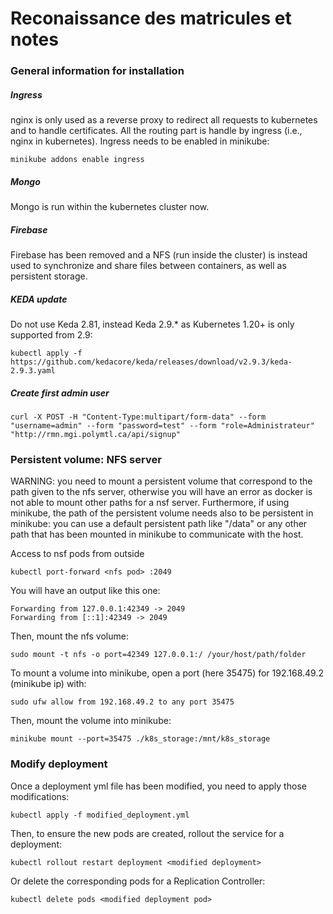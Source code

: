 # Reconaissance des matricules et notes

### General information for installation

##### Ingress
nginx is only used as a reverse proxy to redirect all requests to kubernetes and to handle certificates.
All the routing part is handle by ingress (i.e., nginx in kubernetes). Ingress needs to be enabled in minikube:
```
minikube addons enable ingress
```

##### Mongo
Mongo is run within the kubernetes cluster now.

##### Firebase
Firebase has been removed and a NFS (run inside the cluster) is instead used to synchronize and share files between containers, as well as persistent storage.

##### KEDA update
Do not use Keda 2.81, instead Keda 2.9.* as Kubernetes 1.20+ is only supported from 2.9:
```
kubectl apply -f https://github.com/kedacore/keda/releases/download/v2.9.3/keda-2.9.3.yaml
```

##### Create first admin user
```
curl -X POST -H "Content-Type:multipart/form-data" --form "username=admin" --form "password=test" --form "role=Administrateur" "http://rmn.mgi.polymtl.ca/api/signup"
```

### Persistent volume: NFS server
WARNING: you need to mount a persistent volume that correspond to the path given to the nfs server, otherwise you will have an error as docker is not able to mount other paths for a nsf server. Furthermore, if using minikube, the path of the persistent volume needs also to be persistent in minikube: you can use a default persistent path like "/data" or any other path that has been mounted in minikube to communicate with the host.

Access to nsf pods from outside
```
kubectl port-forward <nfs pod> :2049
```

You will have an output like this one:
```
Forwarding from 127.0.0.1:42349 -> 2049
Forwarding from [::1]:42349 -> 2049
```

Then, mount the nfs volume:
```
sudo mount -t nfs -o port=42349 127.0.0.1:/ /your/host/path/folder
```

To mount a volume into minikube, open a port (here 35475) for 192.168.49.2 (minikube ip) with:
```
sudo ufw allow from 192.168.49.2 to any port 35475
```
Then, mount the volume into minikube:
```
minikube mount --port=35475 ./k8s_storage:/mnt/k8s_storage
```

### Modify deployment
Once a deployment yml file has been modified, you need to apply those modifications:
```
kubectl apply -f modified_deployment.yml
```
Then, to ensure the new pods are created, rollout the service for a deployment:
```
kubectl rollout restart deployment <modified deployment>
```
Or delete the corresponding pods for a Replication Controller:
```
kubectl delete pods <modified deployment pod>
```
